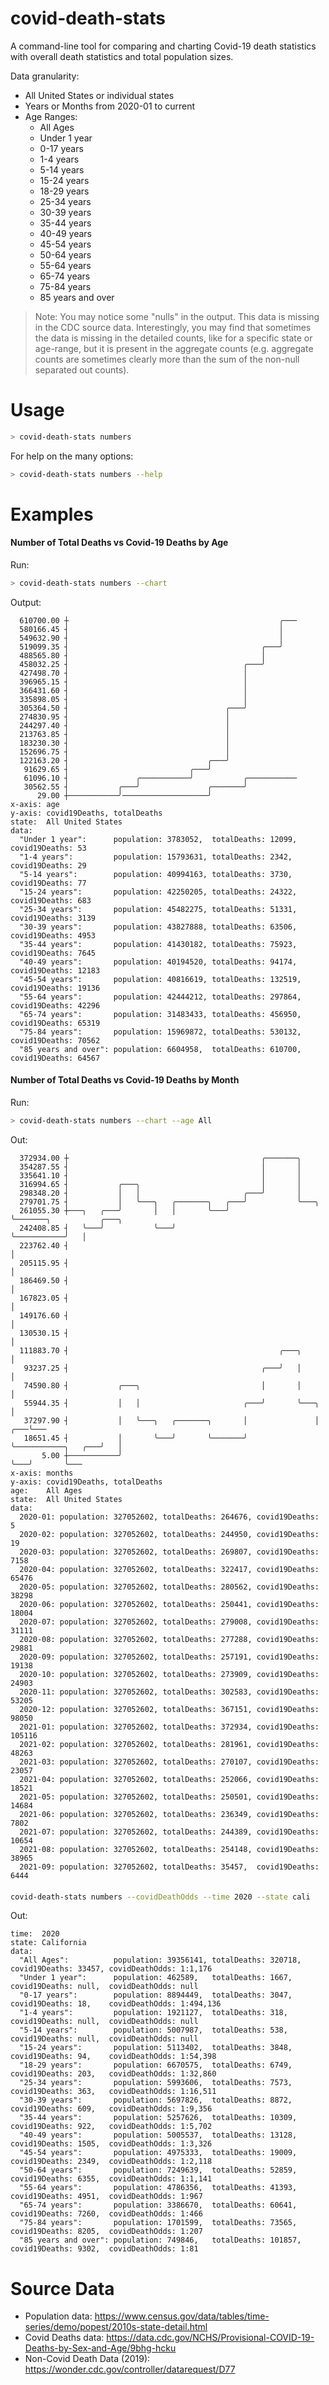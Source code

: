 # covid-death-stats

A command-line tool for comparing and charting Covid-19 death statistics with overall death statistics and total population sizes.

Data granularity:

- All United States or individual states
- Years or Months from 2020-01 to current
- Age Ranges:
  - All Ages
  - Under 1 year
  - 0-17 years
  - 1-4 years
  - 5-14 years
  - 15-24 years
  - 18-29 years
  - 25-34 years
  - 30-39 years
  - 35-44 years
  - 40-49 years
  - 45-54 years
  - 50-64 years
  - 55-64 years
  - 65-74 years
  - 75-84 years
  - 85 years and over

> Note: You may notice some "nulls" in the output. This data is missing in the CDC source data. Interestingly, you may find that sometimes the data is missing in the detailed counts, like for a specific state or age-range, but it is present in the aggregate counts (e.g. aggregate counts are sometimes clearly more than the sum of the non-null separated out counts).

# Usage

```bash
> covid-death-stats numbers
```

For help on the many options:

```bash
> covid-death-stats numbers --help
```

# Examples

#### Number of Total Deaths vs Covid-19 Deaths by Age
Run:
```bash
> covid-death-stats numbers --chart
```
Output:
```
  610700.00 ┼                                               ╭───
  580166.45 ┤                                               │
  549632.90 ┤                                               │
  519099.35 ┤                                           ╭───╯
  488565.80 ┤                                           │
  458032.25 ┤                                       ╭───╯
  427498.70 ┤                                       │
  396965.15 ┤                                       │
  366431.60 ┤                                       │
  335898.05 ┤                                       │
  305364.50 ┤                                   ╭───╯
  274830.95 ┤                                   │
  244297.40 ┤                                   │
  213763.85 ┤                                   │
  183230.30 ┤                                   │
  152696.75 ┤                                   │
  122163.20 ┤                               ╭───╯
   91629.65 ┤                           ╭───╯
   61096.10 ┤               ╭───────────╯           ╭───────────
   30562.55 ┤           ╭───╯               ╭───────╯
      29.00 ┼───────────╯───────────────────╯
x-axis: age
y-axis: covid19Deaths, totalDeaths
state:  All United States
data:
  "Under 1 year":      population: 3783052,  totalDeaths: 12099,  covid19Deaths: 53
  "1-4 years":         population: 15793631, totalDeaths: 2342,   covid19Deaths: 29
  "5-14 years":        population: 40994163, totalDeaths: 3730,   covid19Deaths: 77
  "15-24 years":       population: 42250205, totalDeaths: 24322,  covid19Deaths: 683
  "25-34 years":       population: 45482275, totalDeaths: 51331,  covid19Deaths: 3139
  "30-39 years":       population: 43827888, totalDeaths: 63506,  covid19Deaths: 4953
  "35-44 years":       population: 41430182, totalDeaths: 75923,  covid19Deaths: 7645
  "40-49 years":       population: 40194520, totalDeaths: 94174,  covid19Deaths: 12183
  "45-54 years":       population: 40816619, totalDeaths: 132519, covid19Deaths: 19136
  "55-64 years":       population: 42444212, totalDeaths: 297864, covid19Deaths: 42296
  "65-74 years":       population: 31483433, totalDeaths: 456950, covid19Deaths: 65319
  "75-84 years":       population: 15969872, totalDeaths: 530132, covid19Deaths: 70562
  "85 years and over": population: 6604958,  totalDeaths: 610700, covid19Deaths: 64567
  ```
#### Number of Total Deaths vs Covid-19 Deaths by Month
Run:
```bash
> covid-death-stats numbers --chart --age All
```
Out:
```
  372934.00 ┼                                           ╭───────╮
  354287.55 ┤                                           │       │
  335641.10 ┤                                           │       │
  316994.65 ┤           ╭───╮                           │       │
  298348.20 ┤           │   │                       ╭───╯       │
  279701.75 ┤           │   ╰───╮   ╭───────╮   ╭───╯           ╰───╮
  261055.30 ┼───╮   ╭───╯       │   │       ╰───╯                   ╰───────╮           ╭───╮
  242408.85 ┤   ╰───╯           ╰───╯                                       ╰───────────╯   │
  223762.40 ┤                                                                               │
  205115.95 ┤                                                                               │
  186469.50 ┤                                                                               │
  167823.05 ┤                                                                               │
  149176.60 ┤                                                                               │
  130530.15 ┤                                                                               │
  111883.70 ┤                                               ╭───╮                           │
   93237.25 ┤                                           ╭───╯   │                           │
   74590.80 ┤           ╭───╮                           │       │                           │
   55944.35 ┤           │   │                       ╭───╯       ╰───╮                       │
   37297.90 ┤           │   ╰───╮   ╭───────╮       │               │                   ╭───╰───
   18651.45 ┤           │       ╰───╯       ╰───────╯               ╰───────────╮   ╭───╯   │
       5.00 ┼───────────╯                                                       ╰───╯       ╰───
x-axis: months
y-axis: covid19Deaths, totalDeaths
age:    All Ages
state:  All United States
data:
  2020-01: population: 327052602, totalDeaths: 264676, covid19Deaths: 5
  2020-02: population: 327052602, totalDeaths: 244950, covid19Deaths: 19
  2020-03: population: 327052602, totalDeaths: 269807, covid19Deaths: 7158
  2020-04: population: 327052602, totalDeaths: 322417, covid19Deaths: 65476
  2020-05: population: 327052602, totalDeaths: 280562, covid19Deaths: 38298
  2020-06: population: 327052602, totalDeaths: 250441, covid19Deaths: 18004
  2020-07: population: 327052602, totalDeaths: 279008, covid19Deaths: 31111
  2020-08: population: 327052602, totalDeaths: 277288, covid19Deaths: 29881
  2020-09: population: 327052602, totalDeaths: 257191, covid19Deaths: 19138
  2020-10: population: 327052602, totalDeaths: 273909, covid19Deaths: 24903
  2020-11: population: 327052602, totalDeaths: 302583, covid19Deaths: 53205
  2020-12: population: 327052602, totalDeaths: 367151, covid19Deaths: 98050
  2021-01: population: 327052602, totalDeaths: 372934, covid19Deaths: 105116
  2021-02: population: 327052602, totalDeaths: 281961, covid19Deaths: 48263
  2021-03: population: 327052602, totalDeaths: 270107, covid19Deaths: 23057
  2021-04: population: 327052602, totalDeaths: 252066, covid19Deaths: 18521
  2021-05: population: 327052602, totalDeaths: 250501, covid19Deaths: 14684
  2021-06: population: 327052602, totalDeaths: 236349, covid19Deaths: 7802
  2021-07: population: 327052602, totalDeaths: 244389, covid19Deaths: 10654
  2021-08: population: 327052602, totalDeaths: 254148, covid19Deaths: 38965
  2021-09: population: 327052602, totalDeaths: 35457,  covid19Deaths: 6444
```

####

```bash
covid-death-stats numbers --covidDeathOdds --time 2020 --state cali
```
Out:
```
time:  2020
state: California
data:
  "All Ages":          population: 39356141, totalDeaths: 320718, covid19Deaths: 33457, covidDeathOdds: 1:1,176
  "Under 1 year":      population: 462589,   totalDeaths: 1667,   covid19Deaths: null,  covidDeathOdds: null
  "0-17 years":        population: 8894449,  totalDeaths: 3047,   covid19Deaths: 18,    covidDeathOdds: 1:494,136
  "1-4 years":         population: 1921127,  totalDeaths: 318,    covid19Deaths: null,  covidDeathOdds: null
  "5-14 years":        population: 5007987,  totalDeaths: 538,    covid19Deaths: null,  covidDeathOdds: null
  "15-24 years":       population: 5113402,  totalDeaths: 3848,   covid19Deaths: 94,    covidDeathOdds: 1:54,398
  "18-29 years":       population: 6670575,  totalDeaths: 6749,   covid19Deaths: 203,   covidDeathOdds: 1:32,860
  "25-34 years":       population: 5993606,  totalDeaths: 7573,   covid19Deaths: 363,   covidDeathOdds: 1:16,511
  "30-39 years":       population: 5697826,  totalDeaths: 8872,   covid19Deaths: 609,   covidDeathOdds: 1:9,356
  "35-44 years":       population: 5257626,  totalDeaths: 10309,  covid19Deaths: 922,   covidDeathOdds: 1:5,702
  "40-49 years":       population: 5005537,  totalDeaths: 13128,  covid19Deaths: 1505,  covidDeathOdds: 1:3,326
  "45-54 years":       population: 4975333,  totalDeaths: 19009,  covid19Deaths: 2349,  covidDeathOdds: 1:2,118
  "50-64 years":       population: 7249639,  totalDeaths: 52859,  covid19Deaths: 6355,  covidDeathOdds: 1:1,141
  "55-64 years":       population: 4786356,  totalDeaths: 41393,  covid19Deaths: 4951,  covidDeathOdds: 1:967
  "65-74 years":       population: 3386670,  totalDeaths: 60641,  covid19Deaths: 7260,  covidDeathOdds: 1:466
  "75-84 years":       population: 1701599,  totalDeaths: 73565,  covid19Deaths: 8205,  covidDeathOdds: 1:207
  "85 years and over": population: 749846,   totalDeaths: 101857, covid19Deaths: 9302,  covidDeathOdds: 1:81
  ```

  # Source Data

- Population data: https://www.census.gov/data/tables/time-series/demo/popest/2010s-state-detail.html
- Covid Deaths data: https://data.cdc.gov/NCHS/Provisional-COVID-19-Deaths-by-Sex-and-Age/9bhg-hcku
- Non-Covid Death Data (2019): https://wonder.cdc.gov/controller/datarequest/D77